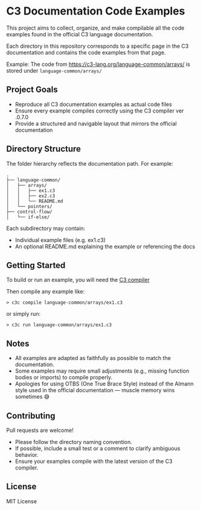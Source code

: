 # C3 Documentation Code Examples

This project aims to collect, organize, and make compilable all the code examples found in the official C3 language documentation.

Each directory in this repository corresponds to a specific page in the C3 documentation and contains the code examples from that page.

Example:
The code from https://c3-lang.org/language-common/arrays/ is stored under `language-common/arrays/`

## Project Goals

- Reproduce all C3 documentation examples as actual code files
- Ensure every example compiles correctly using the C3 compiler ver .0.7.0
- Provide a structured and navigable layout that mirrors the official documentation

## Directory Structure

The folder hierarchy reflects the documentation path. For example:
```
.
├── language-common/
│   ├── arrays/
│   │   ├── ex1.c3
│   │   ├── ex2.c3
│   │   └── README.md
│   └── pointers/
├── control-flow/
│   └── if-else/
```

Each subdirectory may contain:

- Individual example files (e.g. ex1.c3)
- An optional README.md explaining the example or referencing the docs

## Getting Started

To build or run an example, you will need the [C3 compiler](https://c3-lang.org/download/)

Then compile any example like:
```
> c3c compile language-common/arrays/ex1.c3
```
or simply run:
```
> c3c run language-common/arrays/ex1.c3
```

## Notes

- All examples are adapted as faithfully as possible to match the documentation.
- Some examples may require small adjustments (e.g., missing function bodies or imports) to compile properly.
- Apologies for using OTBS (One True Brace Style) instead of the Almann style used in the official documentation — muscle memory wins sometimes 😅

## Contributing

Pull requests are welcome!

- Please follow the directory naming convention.
- If possible, include a small test or a comment to clarify ambiguous behavior.
- Ensure your examples compile with the latest version of the C3 compiler.

## License

MIT License
